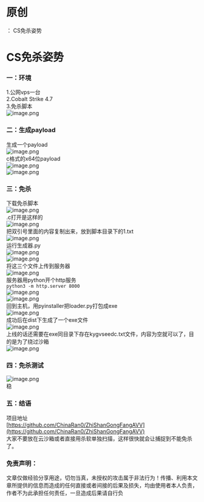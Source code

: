 # 原创
：  CS免杀姿势

# CS免杀姿势

### 一：环境

1.公网vps一台<br/> 2.Cobalt Strike 4.7<br/> 3.免杀脚本<br/> <img alt="image.png" src="https://img-blog.csdnimg.cn/img_convert/418e0c8a250552f16eb72751586cad27.jpeg"/>

### 二：生成payload

生成一个payload<br/> <img alt="image.png" src="https://img-blog.csdnimg.cn/img_convert/2442adf9de807154653d77fd219db76e.jpeg"/><br/> c格式的x64位payload<br/> <img alt="image.png" src="https://img-blog.csdnimg.cn/img_convert/d76d149ce83d742a23f135019a292376.jpeg"/><br/> <img alt="image.png" src="https://img-blog.csdnimg.cn/img_convert/5f5fc3a1625338a1049288735effb573.jpeg"/>

### 三：免杀

下载免杀脚本<br/> <img alt="image.png" src="https://img-blog.csdnimg.cn/img_convert/88d36f2b31df83ce70f80989d160fd6d.jpeg"/><br/> .c打开是这样的<br/> <img alt="image.png" src="https://img-blog.csdnimg.cn/img_convert/223080566b66e851d037ad095387fb83.jpeg"/><br/> 把双引号里面的内容复制出来，放到脚本目录下的1.txt<br/> <img alt="image.png" src="https://img-blog.csdnimg.cn/img_convert/35d5aeafd496420134dd5fda36eead6b.jpeg"/><br/> 运行生成器.py<br/> <img alt="image.png" src="https://img-blog.csdnimg.cn/img_convert/f9fef7769411a3e917ecd41b8db3ae9c.jpeg"/><br/> <img alt="image.png" src="https://img-blog.csdnimg.cn/img_convert/b6e9b8cd474b1248218a7611da09b6bb.jpeg"/><br/> 将这三个文件上传到服务器<br/> <img alt="image.png" src="https://img-blog.csdnimg.cn/img_convert/355b99a3c7b20f15425028fa53526a47.jpeg"/><br/> 服务器用python开个http服务<br/> `python3 -m http.server 8000`<br/> <img alt="image.png" src="https://img-blog.csdnimg.cn/img_convert/4f64f4e9d2614a0f777c931d0559e055.jpeg"/><br/> <img alt="image.png" src="https://img-blog.csdnimg.cn/img_convert/68be723592f804df627926ddfa78e4bb.jpeg"/><br/> 回到主机，用pyinstaller把loader.py打包成exe<br/> <img alt="image.png" src="https://img-blog.csdnimg.cn/img_convert/7a8e3eae5eaf7100e36c1332075bf645.jpeg"/><br/> 成功后在dist下生成了一个exe文件<br/> <img alt="image.png" src="https://img-blog.csdnimg.cn/img_convert/d91fb0edd24072d4bdf9c817f9451c7d.jpeg"/><br/> 上线的话还需要在exe同目录下存在kygvseedc.txt文件，内容为空就可以了，目的是为了绕过沙箱<br/> <img alt="image.png" src="https://img-blog.csdnimg.cn/img_convert/aa454fa285d0ddf135a026160dc26c3e.jpeg"/>

### 四：免杀测试

<img alt="image.png" src="https://img-blog.csdnimg.cn/img_convert/521af017181be7bd9076a82884f5a474.jpeg"/><br/> 稳

### 五：结语

项目地址<br/> [https://github.com/ChinaRan0/ZhiShanGongFangAVV](https://github.com/ChinaRan0/ZhiShanGongFangAVV)<br/> 大家不要放在云沙箱或者直接用杀软单独扫描，这样很快就会让捕捉到不能免杀了。

### 免责声明：

文章仅做经验分享用途，切勿当真，未授权的攻击属于非法行为！传播、利用本文章所提供的信息而造成的任何直接或者间接的后果及损失，均由使用者本人负责，作者不为此承担任何责任，一旦造成后果请自行负
